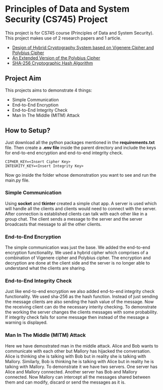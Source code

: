 # Principles of Data and System Security (CS745) Project
This project is for CS745 course (Principles of Data and System Security). This project makes use of 2 research papers and 1 article.

* [Design of Hybrid Cryptography System based on Vigenere Cipher and Polybius Cipher](https://ieeexplore.ieee.org/abstract/document/9199997)
* [An Extended Version of the Polybius Cipher](https://citeseerx.ist.psu.edu/document?repid=rep1&type=pdf&doi=35f5b5360154090df72c48fa7e290b807dbef113)
* [SHA-256 Cryptographic Hash Algorithm](https://www.movable-type.co.uk/scripts/sha256.html)

## Project Aim
This projects aims to demonstrate 4 things:
* Simple Communication
* End-to-End Encryption
* End-to-End Integrity Check
* Man In The Middle (MITM) Attack

## How to Setup?

Just download all the python packages mentioned in the **requirements.txt** file. Then create a **.env file** inside the parent directory and include the keys for end-to-end encryption and end-to-end integrity check.

```
CIPHER_KEY=<Insert Cipher Key>
INTEGRITY_KEY=<Insert Integrity Key>
```

Now go inside the folder whose demonstration you want to see and run the main.py file.

### Simple Communication
Using **socket** and **tkinter** created a simple chat app. A server is used which will handle all the clients and clients would need to connect with the server. After connection is established clients can talk with each other like in a group chat. The client sends a message to the server and the server broadcasts that message to all the other clients.

### End-to-End Encryption
The simple communication was just the base. We added the end-to-end encryption functionality. We used a hybrid cipher which comprises of a combination of Vigenere cipher and Polybius cipher. The encryption and decryption are done at the client side and the server is no longer able to understand what the clients are sharing.

### End-to-End Integrity Check
Just like end-to-end encryption we also added end-to-end integrity check functionality. We used sha-256 as the hash function. Instead of just sending the message clients are also sending the hash value of the message. Now the  receiving client can do the necessary interity checking. To demonstrate the working the server changes the clients messages with some probability. If integrity check fails for some message then instead of the message a warning is  displayed.

### Man In The Middle (MITM) Attack 
Here we have demostrated man in the middle attack. Alice and Bob wants to communicate with each other but Mallory has hijacked the conversation. Alice is thinking she is talking with Bob but in reality she is talking with Mallory. Similarly, Bob is thinking he is talking with Alice but in reality he is talking with Mallory. To demonstrate it we have two servers. One server has Alice and Mallory connected. Another server has Bob and Mallory connected. Now Mallory can intercept all the messages shared between them and can modify, discard or send the messages as it is.
